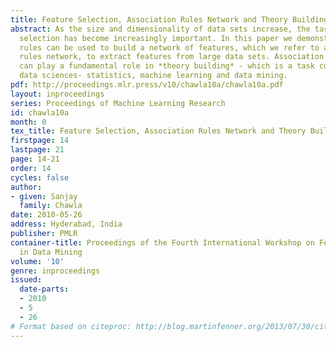 ```yaml
---
title: Feature Selection, Association Rules Network and Theory Building
abstract: As the size and dimensionality of data sets increase, the task of feature
  selection has become increasingly important. In this paper we demonstrate how association
  rules can be used to build a network of features, which we refer to as an association
  rules network, to extract features from large data sets. Association rules network
  can play a fundamental role in *theory building* - which is a task common to all
  data sciences- statistics, machine learning and data mining.
pdf: http://proceedings.mlr.press/v10/chawla10a/chawla10a.pdf
layout: inproceedings
series: Proceedings of Machine Learning Research
id: chawla10a
month: 0
tex_title: Feature Selection, Association Rules Network and Theory Building
firstpage: 14
lastpage: 21
page: 14-21
order: 14
cycles: false
author:
- given: Sanjay
  family: Chawla
date: 2010-05-26
address: Hyderabad, India
publisher: PMLR
container-title: Proceedings of the Fourth International Workshop on Feature Selection
  in Data Mining
volume: '10'
genre: inproceedings
issued:
  date-parts:
  - 2010
  - 5
  - 26
# Format based on citeproc: http://blog.martinfenner.org/2013/07/30/citeproc-yaml-for-bibliographies/
---
```

